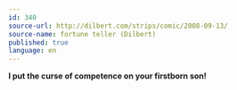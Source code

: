 ```yaml
---
id: 340
source-url: http://dilbert.com/strips/comic/2008-09-13/
source-name: fortune teller (Dilbert)
published: true
language: en
---
```

**I put the curse of competence on your firstborn son!**
